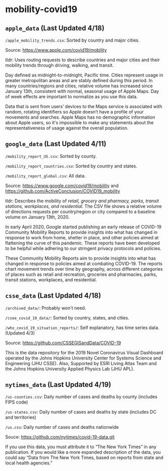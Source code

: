 # mobility-covid19
## `apple_data` (Last Updated 4/18)

`/apple_mobility_trends.csv`: Sorted by country and major cities. 

Source: https://www.apple.com/covid19/mobility

tldr: Uses routing requests to describe countries and major cities and their mobility trends through driving, walking, and transit. 

Day defined as midnight-to-midnight, Pacific time. Cities represent usage in greater metropolitan areas and are stably defined during this period. In many countries/regions and cities, relative volume has increased since January 13th, consistent with normal, seasonal usage of Apple Maps. Day of week effects are important to normalize as you use this data.

Data that is sent from users’ devices to the Maps service is associated with random, rotating identifiers so Apple doesn’t have a profile of your movements and searches. Apple Maps has no demographic information about Apple users, so it's impossible to make any statements about the representativeness of usage against the overall population.


## `google_data` (Last Updated 4/11)


`/mobility_report_US.csv`: Sorted by county.

`/mobility_report_countries.csv`: Sorted by country and states.

`/mobility_report_global.csv`: All data.

Source: https://www.google.com/covid19/mobility and https://github.com/ActiveConclusion/COVID19_mobility

tldr: Describes the mobility of *retail, grocery and pharmacy, parks, transit stations, workplaces, and residential*.
The CSV file shows a relative volume of directions requests per country/region or city compared to a baseline volume on January 13th, 2020.

In early April 2020, Google started publishing an early release of COVID-19 Community Mobility Reports to provide insights into what has changed in response to work from home, shelter in place, and other policies aimed at flattening the curve of this pandemic. These reports have been developed to be helpful while adhering to our stringent privacy protocols and policies. 

These Community Mobility Reports aim to provide insights into what has changed in response to policies aimed at combating COVID-19. The reports chart movement trends over time by geography, across different categories of places such as retail and recreation, groceries and pharmacies, parks, transit stations, workplaces, and residential.


## `csse_data` (Last Updated 4/18)


`/archived_data/`: Probably won't need.

`/csee_covid_19_data/`: Sorted by country, states, and cities.

`/who_covid_19_situation_reports/`: Self explanatory, has time series data. (Updated 4/3)


Source: https://github.com/CSSEGISandData/COVID-19

This is the data repository for the 2019 Novel Coronavirus Visual Dashboard operated by the Johns Hopkins University Center for Systems Science and Engineering (JHU CSSE). Also, Supported by ESRI Living Atlas Team and the Johns Hopkins University Applied Physics Lab (JHU APL).

## `nytimes_data` (Last Updated 4/19)

`/us-counties.csv`: Daily number of cases and deaths by county (includes FIPS code)

`/us-states.csv`: Daily number of cases and deaths by state (includes DC and territories)

`/us.csv`: Daily number of cases and deaths nationwide


Souce: https://github.com/nytimes/covid-19-data.git

If you use this data, you must attribute it to “The New York Times” in any publication. If you would like a more expanded description of the data, you could say “Data from The New York Times, based on reports from state and local health agencies.”
